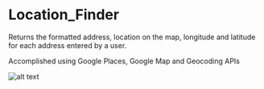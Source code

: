 # Location_Finder
Returns the formatted address, location on the map, longitude and latitude for each address entered by a user.

Accomplished using Google Places, Google Map and Geocoding APIs


![alt text](https://i.ibb.co/nmyvz0T/location-finder-b.png "Sneek Preview")
